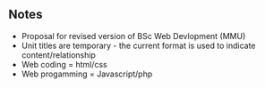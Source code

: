 ## Notes
+ Proposal for revised version of BSc Web Devlopment (MMU)
+ Unit titles are temporary - the current format is used to indicate content/relationship
+ Web coding = html/css
+ Web progamming = Javascript/php
